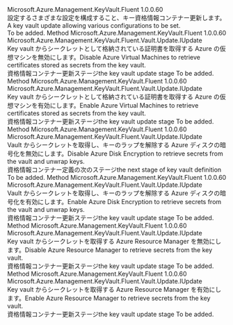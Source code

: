<Type Name="IWithConfigurations" FullName="Microsoft.Azure.Management.KeyVault.Fluent.Vault.Update.IWithConfigurations">
  <TypeSignature Language="C#" Value="public interface IWithConfigurations" />
  <TypeSignature Language="ILAsm" Value=".class public interface auto ansi abstract IWithConfigurations" />
  <TypeSignature Language="DocId" Value="T:Microsoft.Azure.Management.KeyVault.Fluent.Vault.Update.IWithConfigurations" />
  <TypeSignature Language="VB.NET" Value="Public Interface IWithConfigurations" />
  <TypeSignature Language="F#" Value="type IWithConfigurations = interface" />
  <AssemblyInfo>
    <AssemblyName>Microsoft.Azure.Management.KeyVault.Fluent</AssemblyName>
    <AssemblyVersion>1.0.0.60</AssemblyVersion>
  </AssemblyInfo>
  <Interfaces />
  <Docs>
    <summary>
            <span data-ttu-id="7f827-101">設定するさまざまな設定を構成すること、キー資格情報コンテナー更新します。</span><span class="sxs-lookup"><span data-stu-id="7f827-101">A key vault update allowing various configurations to be set.</span></span>
            </summary>
    <remarks>To be added.</remarks>
  </Docs>
  <Members>
    <Member MemberName="WithDeploymentDisabled">
      <MemberSignature Language="C#" Value="public Microsoft.Azure.Management.KeyVault.Fluent.Vault.Update.IUpdate WithDeploymentDisabled ();" />
      <MemberSignature Language="ILAsm" Value=".method public hidebysig newslot virtual instance class Microsoft.Azure.Management.KeyVault.Fluent.Vault.Update.IUpdate WithDeploymentDisabled() cil managed" />
      <MemberSignature Language="DocId" Value="M:Microsoft.Azure.Management.KeyVault.Fluent.Vault.Update.IWithConfigurations.WithDeploymentDisabled" />
      <MemberSignature Language="VB.NET" Value="Public Function WithDeploymentDisabled () As IUpdate" />
      <MemberSignature Language="F#" Value="abstract member WithDeploymentDisabled : unit -&gt; Microsoft.Azure.Management.KeyVault.Fluent.Vault.Update.IUpdate" Usage="iWithConfigurations.WithDeploymentDisabled " />
      <MemberType>Method</MemberType>
      <AssemblyInfo>
        <AssemblyName>Microsoft.Azure.Management.KeyVault.Fluent</AssemblyName>
        <AssemblyVersion>1.0.0.60</AssemblyVersion>
      </AssemblyInfo>
      <ReturnValue>
        <ReturnType>Microsoft.Azure.Management.KeyVault.Fluent.Vault.Update.IUpdate</ReturnType>
      </ReturnValue>
      <Parameters />
      <Docs>
        <summary>
            <span data-ttu-id="7f827-102">Key vault からシークレットとして格納されている証明書を取得する Azure の仮想マシンを無効にします。</span><span class="sxs-lookup"><span data-stu-id="7f827-102">Disable Azure Virtual Machines to retrieve certificates stored as secrets from the key vault.</span></span>
            </summary>
        <returns><span data-ttu-id="7f827-103">資格情報コンテナー更新ステージ</span><span class="sxs-lookup"><span data-stu-id="7f827-103">the key vault update stage</span></span></returns>
        <remarks>To be added.</remarks>
      </Docs>
    </Member>
    <Member MemberName="WithDeploymentEnabled">
      <MemberSignature Language="C#" Value="public Microsoft.Azure.Management.KeyVault.Fluent.Vault.Update.IUpdate WithDeploymentEnabled ();" />
      <MemberSignature Language="ILAsm" Value=".method public hidebysig newslot virtual instance class Microsoft.Azure.Management.KeyVault.Fluent.Vault.Update.IUpdate WithDeploymentEnabled() cil managed" />
      <MemberSignature Language="DocId" Value="M:Microsoft.Azure.Management.KeyVault.Fluent.Vault.Update.IWithConfigurations.WithDeploymentEnabled" />
      <MemberSignature Language="VB.NET" Value="Public Function WithDeploymentEnabled () As IUpdate" />
      <MemberSignature Language="F#" Value="abstract member WithDeploymentEnabled : unit -&gt; Microsoft.Azure.Management.KeyVault.Fluent.Vault.Update.IUpdate" Usage="iWithConfigurations.WithDeploymentEnabled " />
      <MemberType>Method</MemberType>
      <AssemblyInfo>
        <AssemblyName>Microsoft.Azure.Management.KeyVault.Fluent</AssemblyName>
        <AssemblyVersion>1.0.0.60</AssemblyVersion>
      </AssemblyInfo>
      <ReturnValue>
        <ReturnType>Microsoft.Azure.Management.KeyVault.Fluent.Vault.Update.IUpdate</ReturnType>
      </ReturnValue>
      <Parameters />
      <Docs>
        <summary>
            <span data-ttu-id="7f827-104">Key vault からシークレットとして格納されている証明書を取得する Azure の仮想マシンを有効にします。</span><span class="sxs-lookup"><span data-stu-id="7f827-104">Enable Azure Virtual Machines to retrieve certificates stored as secrets from the key vault.</span></span>
            </summary>
        <returns><span data-ttu-id="7f827-105">資格情報コンテナー更新ステージ</span><span class="sxs-lookup"><span data-stu-id="7f827-105">the key vault update stage</span></span></returns>
        <remarks>To be added.</remarks>
      </Docs>
    </Member>
    <Member MemberName="WithDiskEncryptionDisabled">
      <MemberSignature Language="C#" Value="public Microsoft.Azure.Management.KeyVault.Fluent.Vault.Update.IUpdate WithDiskEncryptionDisabled ();" />
      <MemberSignature Language="ILAsm" Value=".method public hidebysig newslot virtual instance class Microsoft.Azure.Management.KeyVault.Fluent.Vault.Update.IUpdate WithDiskEncryptionDisabled() cil managed" />
      <MemberSignature Language="DocId" Value="M:Microsoft.Azure.Management.KeyVault.Fluent.Vault.Update.IWithConfigurations.WithDiskEncryptionDisabled" />
      <MemberSignature Language="VB.NET" Value="Public Function WithDiskEncryptionDisabled () As IUpdate" />
      <MemberSignature Language="F#" Value="abstract member WithDiskEncryptionDisabled : unit -&gt; Microsoft.Azure.Management.KeyVault.Fluent.Vault.Update.IUpdate" Usage="iWithConfigurations.WithDiskEncryptionDisabled " />
      <MemberType>Method</MemberType>
      <AssemblyInfo>
        <AssemblyName>Microsoft.Azure.Management.KeyVault.Fluent</AssemblyName>
        <AssemblyVersion>1.0.0.60</AssemblyVersion>
      </AssemblyInfo>
      <ReturnValue>
        <ReturnType>Microsoft.Azure.Management.KeyVault.Fluent.Vault.Update.IUpdate</ReturnType>
      </ReturnValue>
      <Parameters />
      <Docs>
        <summary>
            <span data-ttu-id="7f827-106">Vault からシークレットを取得し、キーのラップを解除する Azure ディスクの暗号化を無効にします。</span><span class="sxs-lookup"><span data-stu-id="7f827-106">Disable Azure Disk Encryption to retrieve secrets from the vault and unwrap keys.</span></span>
            </summary>
        <returns><span data-ttu-id="7f827-107">資格情報コンテナー定義の次のステージ</span><span class="sxs-lookup"><span data-stu-id="7f827-107">the next stage of key vault definition</span></span></returns>
        <remarks>To be added.</remarks>
      </Docs>
    </Member>
    <Member MemberName="WithDiskEncryptionEnabled">
      <MemberSignature Language="C#" Value="public Microsoft.Azure.Management.KeyVault.Fluent.Vault.Update.IUpdate WithDiskEncryptionEnabled ();" />
      <MemberSignature Language="ILAsm" Value=".method public hidebysig newslot virtual instance class Microsoft.Azure.Management.KeyVault.Fluent.Vault.Update.IUpdate WithDiskEncryptionEnabled() cil managed" />
      <MemberSignature Language="DocId" Value="M:Microsoft.Azure.Management.KeyVault.Fluent.Vault.Update.IWithConfigurations.WithDiskEncryptionEnabled" />
      <MemberSignature Language="VB.NET" Value="Public Function WithDiskEncryptionEnabled () As IUpdate" />
      <MemberSignature Language="F#" Value="abstract member WithDiskEncryptionEnabled : unit -&gt; Microsoft.Azure.Management.KeyVault.Fluent.Vault.Update.IUpdate" Usage="iWithConfigurations.WithDiskEncryptionEnabled " />
      <MemberType>Method</MemberType>
      <AssemblyInfo>
        <AssemblyName>Microsoft.Azure.Management.KeyVault.Fluent</AssemblyName>
        <AssemblyVersion>1.0.0.60</AssemblyVersion>
      </AssemblyInfo>
      <ReturnValue>
        <ReturnType>Microsoft.Azure.Management.KeyVault.Fluent.Vault.Update.IUpdate</ReturnType>
      </ReturnValue>
      <Parameters />
      <Docs>
        <summary>
            <span data-ttu-id="7f827-108">Vault からシークレットを取得し、キーのラップを解除する Azure ディスクの暗号化を有効にします。</span><span class="sxs-lookup"><span data-stu-id="7f827-108">Enable Azure Disk Encryption to retrieve secrets from the vault and unwrap keys.</span></span>
            </summary>
        <returns><span data-ttu-id="7f827-109">資格情報コンテナー更新ステージ</span><span class="sxs-lookup"><span data-stu-id="7f827-109">the key vault update stage</span></span></returns>
        <remarks>To be added.</remarks>
      </Docs>
    </Member>
    <Member MemberName="WithTemplateDeploymentDisabled">
      <MemberSignature Language="C#" Value="public Microsoft.Azure.Management.KeyVault.Fluent.Vault.Update.IUpdate WithTemplateDeploymentDisabled ();" />
      <MemberSignature Language="ILAsm" Value=".method public hidebysig newslot virtual instance class Microsoft.Azure.Management.KeyVault.Fluent.Vault.Update.IUpdate WithTemplateDeploymentDisabled() cil managed" />
      <MemberSignature Language="DocId" Value="M:Microsoft.Azure.Management.KeyVault.Fluent.Vault.Update.IWithConfigurations.WithTemplateDeploymentDisabled" />
      <MemberSignature Language="VB.NET" Value="Public Function WithTemplateDeploymentDisabled () As IUpdate" />
      <MemberSignature Language="F#" Value="abstract member WithTemplateDeploymentDisabled : unit -&gt; Microsoft.Azure.Management.KeyVault.Fluent.Vault.Update.IUpdate" Usage="iWithConfigurations.WithTemplateDeploymentDisabled " />
      <MemberType>Method</MemberType>
      <AssemblyInfo>
        <AssemblyName>Microsoft.Azure.Management.KeyVault.Fluent</AssemblyName>
        <AssemblyVersion>1.0.0.60</AssemblyVersion>
      </AssemblyInfo>
      <ReturnValue>
        <ReturnType>Microsoft.Azure.Management.KeyVault.Fluent.Vault.Update.IUpdate</ReturnType>
      </ReturnValue>
      <Parameters />
      <Docs>
        <summary>
            <span data-ttu-id="7f827-110">Key vault からシークレットを取得する Azure Resource Manager を無効にします。</span><span class="sxs-lookup"><span data-stu-id="7f827-110">Disable Azure Resource Manager to retrieve secrets from the key vault.</span></span>
            </summary>
        <returns><span data-ttu-id="7f827-111">資格情報コンテナー更新ステージ</span><span class="sxs-lookup"><span data-stu-id="7f827-111">the key vault update stage</span></span></returns>
        <remarks>To be added.</remarks>
      </Docs>
    </Member>
    <Member MemberName="WithTemplateDeploymentEnabled">
      <MemberSignature Language="C#" Value="public Microsoft.Azure.Management.KeyVault.Fluent.Vault.Update.IUpdate WithTemplateDeploymentEnabled ();" />
      <MemberSignature Language="ILAsm" Value=".method public hidebysig newslot virtual instance class Microsoft.Azure.Management.KeyVault.Fluent.Vault.Update.IUpdate WithTemplateDeploymentEnabled() cil managed" />
      <MemberSignature Language="DocId" Value="M:Microsoft.Azure.Management.KeyVault.Fluent.Vault.Update.IWithConfigurations.WithTemplateDeploymentEnabled" />
      <MemberSignature Language="VB.NET" Value="Public Function WithTemplateDeploymentEnabled () As IUpdate" />
      <MemberSignature Language="F#" Value="abstract member WithTemplateDeploymentEnabled : unit -&gt; Microsoft.Azure.Management.KeyVault.Fluent.Vault.Update.IUpdate" Usage="iWithConfigurations.WithTemplateDeploymentEnabled " />
      <MemberType>Method</MemberType>
      <AssemblyInfo>
        <AssemblyName>Microsoft.Azure.Management.KeyVault.Fluent</AssemblyName>
        <AssemblyVersion>1.0.0.60</AssemblyVersion>
      </AssemblyInfo>
      <ReturnValue>
        <ReturnType>Microsoft.Azure.Management.KeyVault.Fluent.Vault.Update.IUpdate</ReturnType>
      </ReturnValue>
      <Parameters />
      <Docs>
        <summary>
            <span data-ttu-id="7f827-112">Key vault からシークレットを取得する Azure Resource Manager を有効にします。</span><span class="sxs-lookup"><span data-stu-id="7f827-112">Enable Azure Resource Manager to retrieve secrets from the key vault.</span></span>
            </summary>
        <returns><span data-ttu-id="7f827-113">資格情報コンテナー更新ステージ</span><span class="sxs-lookup"><span data-stu-id="7f827-113">the key vault update stage</span></span></returns>
        <remarks>To be added.</remarks>
      </Docs>
    </Member>
  </Members>
</Type>